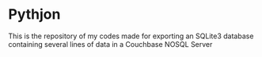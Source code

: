 # Pythjon

This is the repository of my codes made for exporting an SQLite3 database containing several lines of data in a Couchbase NOSQL Server
